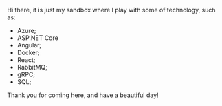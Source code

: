 Hi there, it is just my sandbox where I play with some of technology, such as:
- Azure;
- ASP.NET Core
- Angular;
- Docker;
- React;
- RabbitMQ;
- gRPC;
- SQL;

Thank you for coming here, and have a beautiful day!

